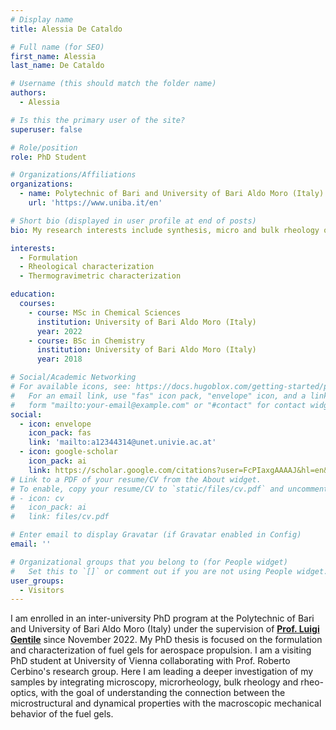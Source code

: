 ```yaml
---
# Display name
title: Alessia De Cataldo

# Full name (for SEO)
first_name: Alessia
last_name: De Cataldo

# Username (this should match the folder name)
authors:
  - Alessia

# Is this the primary user of the site?
superuser: false

# Role/position
role: PhD Student

# Organizations/Affiliations
organizations:
  - name: Polytechnic of Bari and University of Bari Aldo Moro (Italy)
    url: 'https://www.uniba.it/en'

# Short bio (displayed in user profile at end of posts)
bio: My research interests include synthesis, micro and bulk rheology of fuel gels used for aersopace propulsion.

interests:
  - Formulation
  - Rheological characterization
  - Thermogravimetric characterization

education:
  courses:
    - course: MSc in Chemical Sciences
      institution: University of Bari Aldo Moro (Italy)
      year: 2022
    - course: BSc in Chemistry
      institution: University of Bari Aldo Moro (Italy)
      year: 2018

# Social/Academic Networking
# For available icons, see: https://docs.hugoblox.com/getting-started/page-builder/#icons
#   For an email link, use "fas" icon pack, "envelope" icon, and a link in the
#   form "mailto:your-email@example.com" or "#contact" for contact widget.
social:
  - icon: envelope
    icon_pack: fas
    link: 'mailto:a12344314@unet.univie.ac.at'
  - icon: google-scholar
    icon_pack: ai
    link: https://scholar.google.com/citations?user=FcPIaxgAAAAJ&hl=en&oi=ao
# Link to a PDF of your resume/CV from the About widget.
# To enable, copy your resume/CV to `static/files/cv.pdf` and uncomment the lines below.
# - icon: cv
#   icon_pack: ai
#   link: files/cv.pdf

# Enter email to display Gravatar (if Gravatar enabled in Config)
email: ''

# Organizational groups that you belong to (for People widget)
#   Set this to `[]` or comment out if you are not using People widget.
user_groups:
  - Visitors
---
```


I am enrolled in an inter-university PhD program at the Polytechnic of Bari and University of Bari Aldo Moro (Italy) under the supervision of **[Prof. Luigi Gentile](https://sites.google.com/view/luigigentile/home?authuser=0)** since November 2022. My PhD thesis is focused on the formulation and characterization of fuel gels for aerospace propulsion.
I am a visiting PhD student at University of Vienna collaborating with Prof. Roberto Cerbino's research group. Here I am leading a deeper investigation of my samples by integrating microscopy, microrheology, bulk rheology and rheo-optics, with the goal of understanding the connection between the microstructural and dynamical properties with the macroscopic mechanical behavior of the fuel gels.
